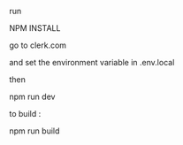 run 

NPM INSTALL

go to clerk.com 

and set the environment variable in .env.local

then 

npm run dev

to build : 

npm run build